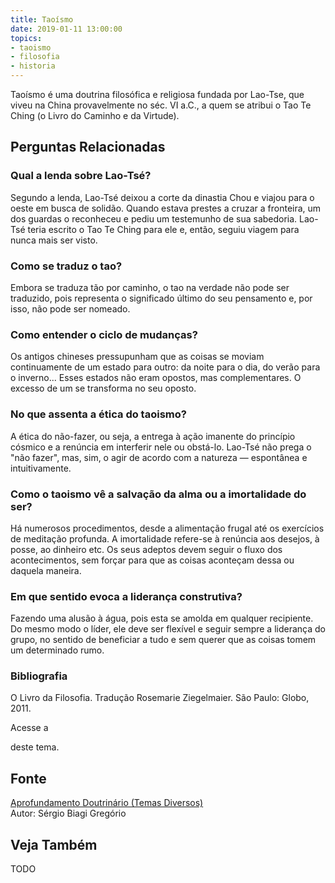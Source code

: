 ```yaml
---
title: Taoísmo
date: 2019-01-11 13:00:00
topics: 
- taoismo
- filosofia
- historia
---
```


Taoísmo é uma doutrina filosófica e religiosa fundada por Lao-Tse,
que viveu na China provavelmente no séc. VI a.C., a quem se atribui o
Tao Te Ching (o Livro do Caminho e da Virtude).

## Perguntas Relacionadas

### Qual a lenda sobre Lao-Tsé?
Segundo a lenda, Lao-Tsé deixou a corte da dinastia Chou e viajou para o
oeste em busca de solidão. Quando estava prestes a cruzar a fronteira,
um dos guardas o reconheceu e pediu um testemunho de sua sabedoria.
Lao-Tsé teria escrito o Tao Te Ching para ele e, então, seguiu viagem
para nunca mais ser visto.

### Como se traduz o tao?
Embora se traduza tão por caminho, o tao na verdade não pode ser
traduzido, pois representa o significado último do seu pensamento e, por
isso, não pode ser nomeado.

### Como entender o ciclo de mudanças?
Os antigos chineses pressupunham que as coisas se moviam continuamente
de um estado para outro: da noite para o dia, do verão para o inverno...
Esses estados não eram opostos, mas complementares. O excesso de um se
transforma no seu oposto.

### No que assenta a ética do taoismo?
A ética do não-fazer, ou seja, a entrega à ação imanente do princípio
cósmico e a renúncia em interferir nele ou obstá-lo. Lao-Tsé não prega o
"não fazer", mas, sim, o agir de acordo com a natureza — espontânea e
intuitivamente.

### Como o taoismo vê a salvação da alma ou a imortalidade do ser?
Há numerosos procedimentos, desde a alimentação frugal até os exercícios
de meditação profunda. A imortalidade refere-se à renúncia aos desejos,
à posse, ao dinheiro etc. Os seus adeptos devem seguir o fluxo dos
acontecimentos, sem forçar para que as coisas aconteçam dessa ou daquela
maneira.

### Em que sentido evoca a liderança construtiva?
Fazendo uma alusão à água, pois esta se amolda em qualquer recipiente.
Do mesmo modo o líder, ele deve ser flexível e seguir sempre a liderança
do grupo, no sentido de beneficiar a tudo e sem querer que as coisas
tomem um determinado rumo.


### Bibliografia
O Livro da Filosofia. Tradução Rosemarie Ziegelmaier. São Paulo:
Globo, 2011.

Acesse a

deste tema.

## Fonte
[Aprofundamento Doutrinário (Temas Diversos)](https://sites.google.com/view/aprofundamentodoutrinario/taoísmo)  
Autor: Sérgio Biagi Gregório



## Veja Também
TODO



